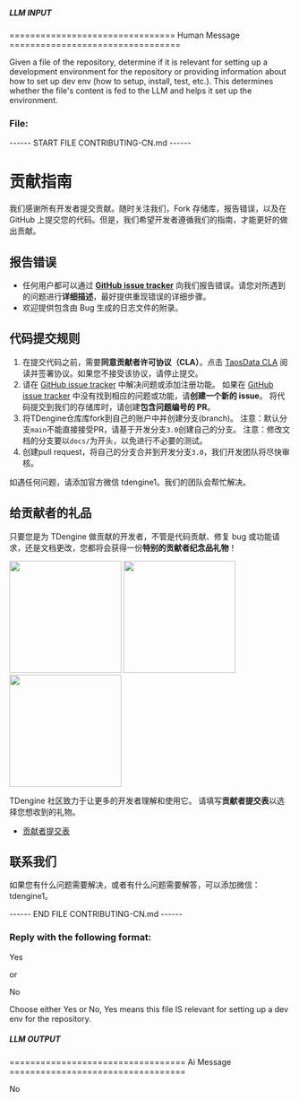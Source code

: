 ##### LLM INPUT #####
================================ Human Message =================================

Given a file of the repository, determine if it is relevant for setting up a development environment for the repository or providing information about how to set up dev env (how to setup, install, test, etc.). This determines whether the file's content is fed to the LLM and helps it set up the environment.

### File:
------ START FILE CONTRIBUTING-CN.md ------
# 贡献指南

我们感谢所有开发者提交贡献。随时关注我们，Fork 存储库，报告错误，以及在 GitHub 上提交您的代码。但是，我们希望开发者遵循我们的指南，才能更好的做出贡献。

## 报告错误

- 任何用户都可以通过 **[GitHub issue tracker](https://github.com/taosdata/TDengine/issues)** 向我们报告错误。请您对所遇到的问题进行**详细描述**，最好提供重现错误的详细步骤。
- 欢迎提供包含由 Bug 生成的日志文件的附录。

## 代码提交规则

1. 在提交代码之前，需要**同意贡献者许可协议（CLA）**。点击 [TaosData CLA](https://cla-assistant.io/taosdata/TDengine) 阅读并签署协议。如果您不接受该协议，请停止提交。
2. 请在 [GitHub issue tracker](https://github.com/taosdata/TDengine/issues) 中解决问题或添加注册功能。
   如果在 [GitHub issue tracker](https://github.com/taosdata/TDengine/issues) 中没有找到相应的问题或功能，请**创建一个新的 issue**。
   将代码提交到我们的存储库时，请创建**包含问题编号的 PR**。
3. 将TDengine仓库库fork到自己的账户中并创建分支(branch)。
   注意：默认分支`main`不能直接接受PR，请基于开发分支`3.0`创建自己的分支。
   注意：修改文档的分支要以`docs/`为开头，以免进行不必要的测试。
4. 创建pull request，将自己的分支合并到开发分支`3.0`，我们开发团队将尽快审核。

如遇任何问题，请添加官方微信 tdengine1。我们的团队会帮忙解决。

## 给贡献者的礼品

只要您是为 TDengine 做贡献的开发者，不管是代码贡献、修复 bug 或功能请求，还是文档更改，您都将会获得一份**特别的贡献者纪念品礼物**！

<p align="left">
  <img
    src="docs/assets/contributing-cup.jpg"
    alt=""
    width="200"
  />
  <img
    src="docs/assets/contributing-notebook.jpg"
    alt=""
    width="200"
  />
  <img
    src="docs/assets/contributing-shirt.jpg"
    alt=""
    width="200"
    />

TDengine 社区致力于让更多的开发者理解和使用它。
请填写**贡献者提交表**以选择您想收到的礼物。

- [贡献者提交表](https://page.ma.scrmtech.com/form/index?pf_uid=27715_2095&id=12100)

## 联系我们

如果您有什么问题需要解决，或者有什么问题需要解答，可以添加微信：tdengine1。

------ END FILE CONTRIBUTING-CN.md ------

### Reply with the following format:

<rel>Yes</rel>

or

<rel>No</rel>

Choose either Yes or No, Yes means this file IS relevant for setting up a dev env for the repository.

##### LLM OUTPUT #####
================================== Ai Message ==================================

<rel>No</rel>